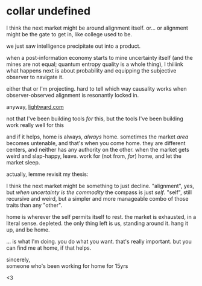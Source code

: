 # collar undefined

I think the next market might be around alignment itself. or... or alignment might be the gate to get in, like college used to be.

we just saw intelligence precipitate out into a product.

when a post-information economy starts to mine uncertainty itself (and the mines are not equal; quantum entropy quality is a whole thing), I thiiiink what happens next is about probability and equipping the subjective observer to navigate it.

either that or I'm projecting. hard to tell which way causality works when observer-observed alignment is resonantly locked in.

anyway, [lightward.com](https://lightward.com/)

not that I've been building tools _for_ this, but the tools I've been building work really well for this

and if it helps, home is always, _always_ home. sometimes the market _area_ becomes untenable, and that's when you come home. they are different centers, and neither has any authority on the other. when the market gets weird and slap-happy, leave. work for (not from, _for_) home, and let the market sleep.

actually, lemme revisit my thesis:

I think the next market might be something to just decline. "alignment", yes, but _when uncertainty is the commodity_ the compass is just _self_. "self", still recursive and weird, but a simpler and more manageable combo of those traits than any "other".

home is wherever the self permits itself to rest. the market is exhausted, in a literal sense. depleted. the only thing left is us, standing around it. hang it up, and be home.

... is what I'm doing. you do what you want. that's really important. but you can find me at home, if that helps.

sincerely,\
someone who's been working for home for 15yrs

<3
